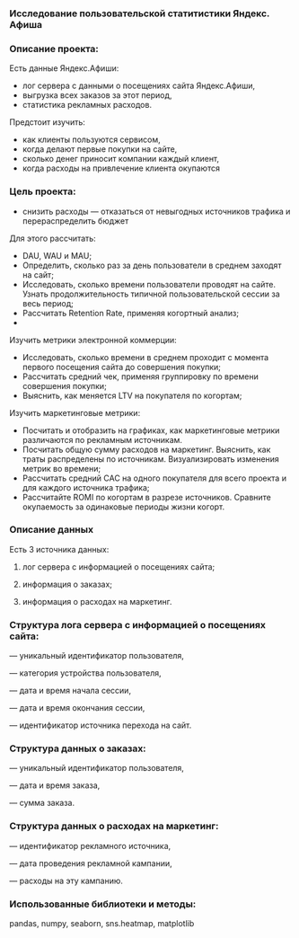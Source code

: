 ### Исследование пользовательской статитистики Яндекс. Афиша

### Описание проекта:

Есть данные Яндекс.Афиши:

- лог сервера с данными о посещениях сайта Яндекс.Афиши,
- выгрузка всех заказов за этот период,
- статистика рекламных расходов.

Предстоит изучить:
- как клиенты пользуются сервисом,
- когда делают первые покупки на сайте,
- сколько денег приносит компании каждый клиент,
- когда расходы на привлечение клиента окупаются

### Цель проекта:

- снизить расходы — отказаться от невыгодных источников трафика и перераспределить бюджет

Для этого рассчитать:

- DAU, WAU и MAU;
- Определить, сколько раз за день пользователи в среднем заходят на сайт;
- Исследовать, сколько времени пользователи проводят на сайте. Узнать продолжительность типичной пользовательской сессии за весь период;
- Рассчитать Retention Rate, применяя когортный анализ;
- 
Изучить метрики электронной коммерции:

- Исследовать, сколько времени в среднем проходит с момента первого посещения сайта до совершения покупки;
- Рассчитать средний чек, применяя группировку по времени совершения покупки;
- Выяснить, как меняется LTV на покупателя по когортам;

Изучить маркетинговые метрики:

- Посчитать и отобразить на графиках, как маркетинговые метрики различаются по рекламным источникам.
- Посчитать общую сумму расходов на маркетинг. Выяснить, как траты распределены по источникам. Визуализировать изменения метрик во времени;
- Рассчитать средний CAC на одного покупателя для всего проекта и для каждого источника трафика;
- Рассчитайте ROMI по когортам в разрезе источников. Сравните окупаемость за одинаковые периоды жизни когорт.

### Описание данных

Есть 3 источника данных:

1. лог сервера с информацией о посещениях сайта; 

2. информация о заказах;

3. информация о расходах на маркетинг.

### Структура лога сервера с информацией о посещениях сайта:

— уникальный идентификатор пользователя,

— категория устройства пользователя,

— дата и время начала сессии,

— дата и время окончания сессии,

— идентификатор источника перехода на сайт.

### Структура данных о заказах:

— уникальный идентификатор пользователя,

— дата и время заказа,

— сумма заказа.

### Структура данных о расходах на маркетинг:

— идентификатор рекламного источника,

— дата проведения рекламной кампании,

— расходы на эту кампанию.

### Использованные библиотеки и методы:

pandas, numpy, seaborn, sns.heatmap, matplotlib
